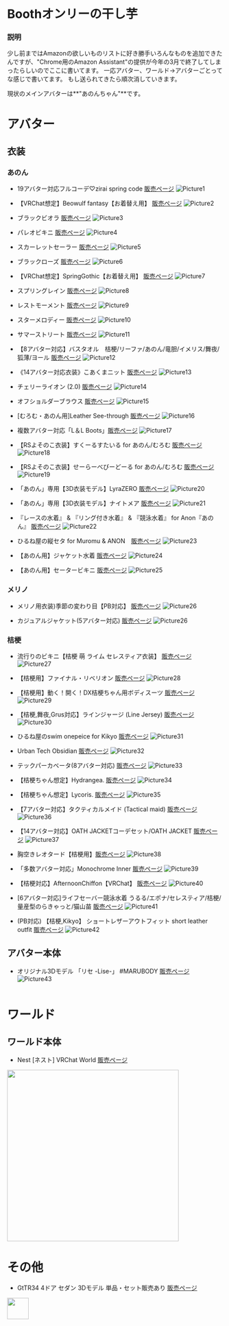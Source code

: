 # Boothオンリーの干し芋
### 説明
少し前まではAmazonの欲しいものリストに好き勝手いろんなものを追加できたんですが、"Chrome用のAmazon Assistant"の提供が今年の3月で終了してしまったらしいのでここに書いてます。
一応アバター、ワールド→アバターごとってな感じで書いてます。
もし送られてきたら順次消していきます。

現状のメインアバターは**"あのんちゃん"**です。

# アバター
## 衣装
### あのん

- 19アバター対応フルコーデ♡zirai spring code [販売ページ](https://booth.pm/ja/items/4672800)
![Picture1](https://booth.pximg.net/c3f76366-e1de-47a7-8415-d476cdd67568/i/4672800/a52eaf92-877e-45b9-bb58-8f7140733bb2.png)

- 【VRChat想定】Beowulf fantasy【お着替え用】 [販売ページ](https://booth.pm/ja/items/4020071)
![Picture2](https://booth.pximg.net/a5f25c74-6fe2-4350-8ae7-8a8622333c7a/i/4020071/01e8ad0a-d866-41fb-a927-45b67eeb9aaa.png)

- ブラックビオラ [販売ページ](https://booth.pm/ja/items/4469229)
![Picture3](https://booth.pximg.net/2ab954b8-7a2a-4b3e-b378-fe373ff015d7/i/4469229/2252f578-a006-450e-bc4e-c82ecafcfd47.png)

- パレオビキニ [販売ページ](https://booth.pm/ja/items/3796550)
![Picture4](https://booth.pximg.net/2ab954b8-7a2a-4b3e-b378-fe373ff015d7/i/3796550/a83ef5d3-d923-4772-8630-4695639f0471.png)

- スカーレットセーラー [販売ページ](https://booth.pm/ja/items/4541104)
![Picture5](https://booth.pximg.net/2ab954b8-7a2a-4b3e-b378-fe373ff015d7/i/4541104/74232cea-f7f3-44e0-b474-ec4168926a8d.png)

- ブラックローズ [販売ページ](https://booth.pm/ja/items/4246041)
![Picture6](https://booth.pximg.net/2ab954b8-7a2a-4b3e-b378-fe373ff015d7/i/4246041/37671ba7-b466-46a7-a700-ac9f05c1264b.png)

- 【VRChat想定】SpringGothic【お着替え用】 [販売ページ](https://booth.pm/ja/items/4596576)
![Picture7](https://booth.pximg.net/a5f25c74-6fe2-4350-8ae7-8a8622333c7a/i/4596576/0139386a-9b33-4459-8910-20065cdadf8c.png)

- スプリングレイン [販売ページ](https://booth.pm/ja/items/3645890)
![Picture8](https://booth.pximg.net/2ab954b8-7a2a-4b3e-b378-fe373ff015d7/i/3645890/2e6071e7-9be9-42cb-8b26-e63831ff6bb2.png)

- レストモーメント [販売ページ](https://booth.pm/ja/items/3477229)
![Picture9](https://booth.pximg.net/2ab954b8-7a2a-4b3e-b378-fe373ff015d7/i/3477229/74276931-5b70-44c4-9550-8832393d98ad.png)

- スターメロディー [販売ページ](https://booth.pm/ja/items/3774988)
![Picture10](https://booth.pximg.net/2ab954b8-7a2a-4b3e-b378-fe373ff015d7/i/3774988/dd7be61b-3b73-4d3a-b1e4-30b3b7bea943.png)

- サマーストリート [販売ページ](https://booth.pm/ja/items/3860754)
![Picture11](https://booth.pximg.net/2ab954b8-7a2a-4b3e-b378-fe373ff015d7/i/3860754/ff2f937d-7469-409b-9e66-a101456a54b6.png)

- 【8アバター対応】バスタオル　桔梗/リーファ/あのん/竜胆/イメリス/舞夜/狐薄/ヨール [販売ページ](https://booth.pm/ja/items/3765032)
![Picture12](https://booth.pximg.net/bc8b8fd2-fda2-42e6-9da9-7fdd7fe1e4ca/i/3765032/6c6813aa-b41c-4e42-a7da-6294442e129d.jpg)

- 《14アバター対応衣装》こあくまニット [販売ページ](https://booth.pm/ja/items/4265119)
![Picture13](https://booth.pximg.net/a2869756-e0a0-4fc5-ab0f-97fe99e4657b/i/4265119/34c86d90-bcae-4706-8df1-a21d95663da5.png)

- チェリーライオン (2.0) [販売ページ](https://booth.pm/ja/items/4173114)
![Picture14](https://booth.pximg.net/2ab954b8-7a2a-4b3e-b378-fe373ff015d7/i/4173114/4a24b3e4-a5e8-47a2-b1ff-c98031efd455.png)

- オフショルダーブラウス [販売ページ](https://booth.pm/ja/items/3562630)
![Picture15](https://booth.pximg.net/2ab954b8-7a2a-4b3e-b378-fe373ff015d7/i/3562630/965cc2af-b29a-427b-874d-f2a3855ffce4.png)

- [むろむ・あのん用]Leather See-through [販売ページ](https://booth.pm/ja/items/4666471)
![Picture16](https://booth.pximg.net/08b68a0b-7b46-4be6-9833-2c31b79c75fe/i/4666471/971dec56-cfb5-4e0d-b265-070412bde728.png)

- 複数アバター対応「L＆L Boots」[販売ページ](https://booth.pm/ja/items/4602726)
![Picture17](https://booth.pximg.net/08b68a0b-7b46-4be6-9833-2c31b79c75fe/i/4602726/836d92c6-98fe-43f8-b41d-2fdd79c8e224.png)

- 【RSよそのこ衣装】すくーるすたいる for あのん/むろむ [販売ページ](https://booth.pm/ja/items/4661206)
![Picture18](https://booth.pximg.net/f4dac57c-0c5c-4c3d-b1cc-8ca41f1af8db/i/4661206/c2849542-129c-4feb-b111-e24dd6778fef.png)

- 【RSよそのこ衣装】せーらーべびーどーる for あのん/むろむ [販売ページ](https://booth.pm/ja/items/4661205)
![Picture19](https://booth.pximg.net/f4dac57c-0c5c-4c3d-b1cc-8ca41f1af8db/i/4661205/1ed6ab1c-058f-437f-a6de-c4e0f4676d0d.png)

- 「あのん」専用【3D衣装モデル】LyraZERO [販売ページ](https://booth.pm/ja/items/4195955)
![Picture20](https://booth.pximg.net/006f92f5-6fd7-4014-baea-7bc32e3cf196/i/4195955/b6033e9f-3b8b-48ad-a8eb-ae990bf40e49.png)

- 「あのん」専用【3D衣装モデル】ナイトメア [販売ページ](https://booth.pm/ja/items/3596047)
![Picture21](https://booth.pximg.net/006f92f5-6fd7-4014-baea-7bc32e3cf196/i/3596047/8accd5bb-2404-4d08-a3df-2c10c2de6687.png)

- 『レースの水着』 & 『リング付き水着』 & 『競泳水着』 for Anon『あのん』 [販売ページ](https://booth.pm/ja/items/3587475)
![Picture22](https://booth.pximg.net/347c5f46-2015-494c-9b51-13400b4b2842/i/3587475/bbb537fd-9f70-43dd-81ae-6837d5dd97b7.png)

- ひるね屋の縦セタ for Muromu & ANON　[販売ページ](https://booth.pm/ja/items/3613930)
![Picture23](https://booth.pximg.net/4d603a5d-0611-4e3c-833c-41454379f04e/i/3613930/605916dc-496a-4fb7-bbe3-d38bae8ff1e5.png)

- 【あのん用】ジャケット水着 [販売ページ](https://booth.pm/ja/items/3705044)
![Picture24](https://booth.pximg.net/4154a860-ebae-4a6d-84ba-676c8f6e44cc/i/3705044/9f91f49d-a339-41df-8ac8-c1582abceb43.jpg)

- 【あのん用】セータービキニ [販売ページ](https://booth.pm/ja/items/3667111)
![Picture25](https://booth.pximg.net/4154a860-ebae-4a6d-84ba-676c8f6e44cc/i/3667111/305f7c50-3175-4003-9b46-dd8fd92c96f3.jpg)


### メリノ

- メリノ用衣装)季節の変わり目【PB対応】 [販売ページ](https://booth.pm/ja/items/2779063)
![Picture26](https://booth.pximg.net/106a9b73-f127-496f-8459-cf9f7a37788c/i/2779063/eaa54a5b-b16a-4b3d-bd81-6b7cc85345e4.png)

- カジュアルジャケット(5アバター対応) [販売ページ](https://booth.pm/ja/items/3560217)
![Picture26](https://booth.pximg.net/050d636d-d5b3-4ef3-b435-1778a687ae68/i/3560217/df506be4-40f8-4441-93a6-0328e75a3eef.png)

### 桔梗

- 流行りのビキニ【桔梗 萌 ライム セレスティア衣装】 [販売ページ](https://booth.pm/ja/items/4866933)
![Picture27](https://booth.pximg.net/38ce0a06-7e57-4eda-bc0c-fd783077e52c/i/4866933/53f3044c-e8db-4b18-805a-46b53f56a5e8.png)

- 【桔梗用】ファイナル・リベリオン [販売ページ](https://booth.pm/ja/items/3944459)
![Picture28](https://booth.pximg.net/4a8b2e27-d374-4781-866c-9257a10bf56d/i/3944459/52c73eaf-b571-46f1-b544-a4a733a82cb4.png)

- 【桔梗用】動く！開く！DX桔梗ちゃん用ボディスーツ [販売ページ](https://booth.pm/ja/items/4647432)
![Picture29](https://booth.pximg.net/deec0535-bedb-41bc-b88b-98b11e916561/i/4647432/e502f952-cce2-4c40-b486-6aea35eca547.png)

- 【桔梗,舞夜,Grus対応】ラインジャージ (Line Jersey) [販売ページ](https://booth.pm/ja/items/4648703)
![Picture30](https://booth.pximg.net/db5b3a26-9499-477c-afa1-6e01450b9321/i/4648703/f693704b-7071-4979-9a22-14e086ed7a0d.png)

- ひるね屋のswim onepeice for Kikyo [販売ページ](https://booth.pm/ja/items/4670098)
![Picture31](https://booth.pximg.net/4d603a5d-0611-4e3c-833c-41454379f04e/i/4670098/93e45b21-6a90-4e13-9e0d-5e767bc13a65.png)

- Urban Tech Obsidian [販売ページ](https://booth.pm/ja/items/4590436)
![Picture32](https://booth.pximg.net/f5d1aad1-8436-4e4e-8ebe-fa00ed8bab73/i/4590436/902b319c-b51d-4658-882d-e3b4cfed69f4.png)

- テックパーカベータ(8アバター対応) [販売ページ](https://booth.pm/ja/items/4023741)
![Picture33](https://booth.pximg.net/050d636d-d5b3-4ef3-b435-1778a687ae68/i/4023741/aa7a6704-25ed-41ec-af73-095051d3cf02.png)

- 【桔梗ちゃん想定】Hydrangea. [販売ページ](https://booth.pm/ja/items/4552222)
![Picture34](https://booth.pximg.net/153beee1-9c44-4afe-8a9b-5f30e1576bba/i/4552222/f924c5e9-0144-4cf1-81ae-79052c12f299.png)

- 【桔梗ちゃん想定】Lycoris. [販売ページ](https://booth.pm/ja/items/4399364)
![Picture35](https://booth.pximg.net/153beee1-9c44-4afe-8a9b-5f30e1576bba/i/4399364/40f95d24-2645-4a56-96f5-7dffb5f72678.png)

- 【7アバター対応】タクティカルメイド (Tactical maid) [販売ページ](https://booth.pm/ja/items/4409363)
![Picture36](https://booth.pximg.net/70ebf4f0-7a56-45a6-bd50-359d32d604ed/i/4409363/964fe631-ecb2-4e0d-be5f-ecc584dc8f73.png)

- 【14アバター対応】OATH JACKETコーデセット/OATH JACKET [販売ページ](https://booth.pm/ja/items/4469885)
![Picture37](https://booth.pximg.net/b59839c2-973d-40cb-b7c3-d3f981c699b7/i/4469885/3c3461e1-7a3d-44c9-a029-6be0441455a6.png)

- 胸空きレオタード【桔梗用】[販売ページ](https://booth.pm/ja/items/4955635)
![Picture38](https://booth.pximg.net/38ce0a06-7e57-4eda-bc0c-fd783077e52c/i/4955635/3250156d-ba94-486b-a29f-2595b7296bae.png)

- 「多数アバター対応」Monochrome Inner [販売ページ](https://booth.pm/ja/items/4548843)
![Picture39](https://booth.pximg.net/9b92b4aa-727e-4ad3-8a66-111e77c11365/i/4548843/7e4b8a11-5300-4285-8c0c-a33563a2a4ec.png)

- 【桔梗対応】AfternoonChiffon【VRChat】 [販売ページ](https://booth.pm/ja/items/4826686)
![Picture40](https://booth.pximg.net/12cb4425-06f0-4f49-b533-9c937a42ef2b/i/4826686/8c00898d-39b6-486c-a41e-0ac3c05b3c58.png)

- [6アバター対応]ライフセーバー競泳水着 うるる/エポナ/セレスティア/桔梗/量産型のらきゃっと/猫山苗 [販売ページ](https://booth.pm/ja/items/4135004)
![Picture41](https://booth.pximg.net/bc8b8fd2-fda2-42e6-9da9-7fdd7fe1e4ca/i/4135004/6ffb4893-b9b9-411f-ba78-30a32ace7c2c.jpg)

- (PB対応) 【桔梗,Kikyo】 ショートレザーアウトフィット short leather outfit [販売ページ](https://booth.pm/ja/items/3953925)
![Picture42](https://booth.pximg.net/7df29390-fcd0-4496-8c1e-a9e37bcbee13/i/3953925/7fefa091-30b6-4d0a-86c5-78e505555cb9.png)


## アバター本体

- オリジナル3Dモデル 「リセ -Lise-」 #MARUBODY [販売ページ](https://booth.pm/ja/items/4390073)
![Picture43](https://booth.pximg.net/38d12e48-b117-4086-a5c7-b02cd8f9c952/i/4390073/0bb0d1dd-4f64-4493-bf17-31abbfd113e9.png)
<img src="" width="">

# ワールド
## ワールド本体

- Nest [ネスト] VRChat World [販売ページ](https://booth.pm/ja/items/4837001)
<img src="https://booth.pximg.net/d09ee755-d079-4e07-99f2-874e0c58afc3/i/4837001/8600cd66-558c-4437-9b64-f1b2b2f2e245.png" width="400">

# その他

- GtTR34 4ドア セダン 3Dモデル 単品・セット販売あり [販売ページ](https://booth.pm/ja/items/4672695)
<img src="https://booth.pximg.net/16b73b90-1b61-45b6-95d5-61b414d80aaf/i/4672695/333a21db-b10a-4493-bcb7-210cb01449fd.png" width="50">